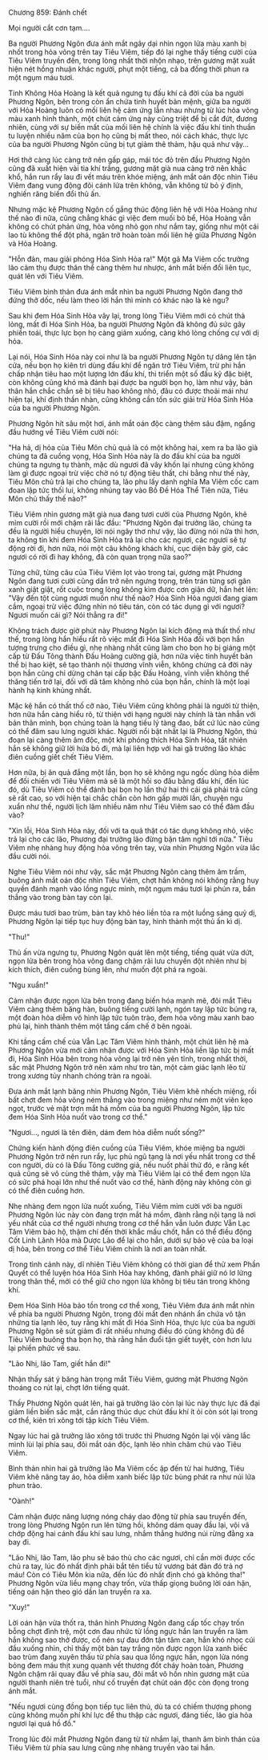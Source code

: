 




Chương 859: Đánh chết




Mọi người cắt cơn tạm....

Ba người Phương Ngôn đưa ánh mắt ngây dại nhìn ngọn lửa màu xanh bị nhốt trong hỏa võng trên tay Tiêu Viêm, tiếp đó lại nghe thấy tiếng cười của Tiêu Viêm truyền đến, trong lòng nhất thời nhộn nhạo, trên gương mặt xuất hiện nét hồng nhuận khác người, phụt một tiếng, cả ba đồng thời phun ra một ngụm máu tươi.

Tinh Không Hỏa Hoàng là kết quả ngưng tụ đấu khí cả đời của ba người Phương Ngôn, bên trong còn ẩn chứa tinh huyết bản mệnh, giữa ba người với Hỏa Hoàng luôn có mối liên hệ cảm ứng lẫn nhau nhưng từ lúc hỏa võng màu xanh hình thành, một chút cảm ứng này cũng triệt để bị cắt đứt, đương nhiên, cùng với sự biến mất của mối liên hệ chính là việc đấu khí tinh thuần tu luyện nhiều năm của bọn họ cũng bị mất theo, nói cách khác, thực lực của ba người Phương Ngôn cũng bị tụt giảm thê thảm, hậu quả như vậy…

Hơi thở càng lúc càng trở nên gấp gáp, mái tóc đỏ trên đầu Phương Ngôn cũng đã xuất hiện vài tia khí trắng, gương mặt già nua càng trở nên khắc khổ, hắn run rẩy lau đi vết máu trên khóe miệng, ánh mắt oán độc nhìn Tiêu Viêm đang vung động đôi cánh lửa trên không, vẫn không từ bỏ ý định, nghiến răng biến đổi thủ ấn.

Nhưng mặc kệ Phương Ngôn cố gắng thúc động liên hệ với Hỏa Hoàng như thế nào đi nữa, cũng chẳng khác gì việc đem muối bỏ bể, Hỏa Hoàng vẫn không có chút phản ứng, hỏa võng nhỏ gọn như nắm tay, giống như một cái lao tù không thể đột phá, ngăn trở hoàn toàn mối liên hệ giữa Phương Ngôn và Hỏa Hoàng.

"Hỗn đản, mau giải phóng Hóa Sinh Hỏa ra!" Một gã Ma Viêm cốc trưởng lão cảm thụ được thân thể càng thêm hư nhược, ánh mắt biến đổi liên tục, quát lên với Tiêu Viêm.

Tiêu Viêm bình thản đưa ánh mắt nhìn ba người Phương Ngôn đang thở đứng thở dốc, nếu làm theo lời hắn thì mình có khác nào là kẻ ngu?

Sau khi đem Hóa Sinh Hỏa vây lại, trong lòng Tiêu Viêm mới có chút thả lỏng, mất đi Hóa Sinh Hỏa, ba người Phương Ngôn đã không đủ sức gây phiền toái, thực lực bọn họ càng giảm xuống, càng khó lòng chống cự với dị hỏa.

Lại nói, Hóa Sinh Hỏa này coi như là ba người Phương Ngôn tự dâng lên tận cửa, nếu bọn họ kiên trì dùng đấu khí để ngăn trở Tiêu Viêm, trừ phi hắn chấp nhận tiêu hao một lượng lớn đấu khí, thi triển một số đấu kỹ đặc biệt, còn không cũng khó mà đánh bại được ba người bọn họ, làm như vậy, bản thân hắn chắc chắn sẽ bị tiêu hao không nhỏ, đâu có được thoải mái như hiện tại, khí định thần nhàn, cũng không cần tốn sức giải trừ Hóa Sinh Hỏa của ba người Phương Ngôn.

Phương Ngôn hít sâu một hơi, ánh mắt oán độc càng thêm sâu đậm, ngẩng đầu hướng về Tiêu Viêm cười nói:

"Ha hả, dị hỏa của Tiêu Môn chủ quả là có một không hai, xem ra ba lão già chúng ta đã cuồng vọng, Hóa Sinh Hỏa này là do đấu khí của ba người chúng ta ngưng tụ thành, mặc dù ngươi đã vây khốn lại nhưng cũng không làm gì được ngoại trừ việc chờ nó tự động tiêu thất, chi bằng như thế này, Tiêu Môn chủ trả lại cho chúng ta, lão phu lấy danh nghĩa Ma Viêm cốc cam đoan lập tức thối lui, không nhúng tay vào Bồ Đề Hóa Thể Tiên nữa, Tiêu Môn chủ thấy thế nào?"

Tiêu Viêm nhìn gương mặt già nua đang tươi cười của Phương Ngôn, khẽ mỉm cười rồi mới chậm rãi lắc đầu: "Phương Ngôn đại trưởng lão, chúng ta đều là người hiểu chuyện, lời nói ngây thơ như vậy, lão đừng nói nữa thì hơn, ta không tin khi đem Hóa Sinh Hỏa trả lại cho các ngươi, các ngươi sẽ tự động rời đi, hơn nữa, nói một câu không khách khí, cục diện bây giờ, các ngươi có rời đi hay không, đã còn quan trọng nữa sao?"

Từng chữ, từng câu của Tiêu Viêm lọt vào trong tai, gương mặt Phương Ngôn đang tươi cười cũng dần trở nên ngưng trọng, trên trán từng sợi gân xanh giật giật, rốt cuộc trong lòng không kìm được cơn giận dữ, hắn hét lên: "Vậy đến tột cùng ngươi muốn như thế nào? Hóa Sinh Hỏa ngươi đang giam cầm, ngoại trừ việc đứng nhìn nó tiêu tán, còn có tác dụng gì với ngươi? Ngươi muốn cái gì? Nói thẳng ra đi!"

Không trách được giờ phút này Phương Ngôn lại kích động mà thất thố như thế, trong lòng hắn hiểu rất rõ việc mất đi Hóa Sinh Hỏa đối với bọn hắn tượng trưng cho điều gì, nhẹ nhàng nhất cũng làm cho bọn họ bị giáng một cấp từ Đấu Tông thành Đấu Hoàng cường giả, hơn nữa việc tinh huyết bản thể bị hao kiệt, sẽ tạo thành nội thương vĩnh viễn, không chừng cả đời này bọn hắn cũng chỉ dừng chân tại cấp bậc Đấu Hoàng, vĩnh viễn không thể thăng tiến trở lại, đối với dã tâm không nhỏ của bọn hắn, chính là một loại hành hạ kinh khủng nhất.

Mặc kệ hắn có thất thố cỡ nào, Tiêu Viêm cũng không phải là người từ thiện, hơn nữa hắn càng hiểu rõ, từ thiện với hạng người này chính là tàn nhẫn với bản thân mình, bọn chúng toàn là hạng tiếu lý tàng đao, bất cứ lúc nào cũng có thể đâm sau lưng người khác. Người nổi bật nhất lại là Phương Ngôn, thủ đoạn lại càng thêm âm độc, một khi phóng thích Hóa Sinh Hỏa, tất nhiên hắn sẽ không giữ lời hứa bỏ đi, mà lại liên hợp với hai gã trưởng lão khác điên cuồng giết chết Tiêu Viêm.

Hơn nữa, bị ăn quả đắng một lần, bọn họ sẽ không ngu ngốc dùng hỏa diễm để đối chiến với Tiêu Viêm mà sẽ là một hồi so đấu bằng đấu khí, đến lúc đó, dù Tiêu Viêm có thể đánh bại bọn họ lần thứ hai thì cái giá phải trả cũng sẽ rất cao, so với hiện tại chắc chắn còn hơn gấp mười lần, chuyện ngu xuẩn như thế, người lịch lãm nhiều năm như Tiêu Viêm sao có thể đâm đầu vào?

"Xin lỗi, Hóa Sinh Hỏa này, đối với ta quả thật có tác dụng không nhỏ, việc trả lại cho các lão, Phương đại trưởng lão đừng bận tâm nghĩ tới nữa." Tiêu Viêm nhẹ nhàng huy động hỏa võng trên tay, vừa nhìn Phương Ngôn vừa lắc đầu cười nói.

Nghe Tiêu Viêm nói như vậy, sắc mặt Phương Ngôn càng thêm âm trầm, buông ánh mắt oán độc nhìn Tiêu Viêm, chợt hắn không nói không rằng huy quyền đánh mạnh vào lồng ngực mình, một ngụm máu tươi lại phún ra, bắn thẳng vào trong bàn tay còn lại.

Được máu tươi bao trùm, bàn tay khô héo liền tỏa ra một luồng sáng quỷ dị, Phương Ngôn lại tiếp tục huy động bàn tay, hình thành một thủ ấn kì dị.

"Thu!"

Thủ ấn vừa ngưng tụ, Phương Ngôn quát lên một tiếng, tiếng quát vừa dứt, ngọn lửa bên trong hỏa võng đang chậm rãi lưu chuyển đột nhiên như bị kích thích, điên cuồng bùng lên, như muốn đột phá ra ngoài.

"Ngu xuẩn!"

Cảm nhận được ngọn lửa bên trong đang biến hóa mạnh mẽ, đôi mắt Tiêu Viêm càng thêm băng hàn, buông tiếng cười lạnh, ngón tay lập tức búng ra, một đoàn hỏa diễm vô hình lập tức tuôn trào, đem hỏa võng màu xanh bao phủ lại, hình thành thêm một tầng cấm chế ở bên ngoài.

Khi tầng cấm chế của Vẫn Lạc Tâm Viêm hình thành, một chút liên hệ mà Phương Ngôn vừa mới cảm nhận được với Hóa Sinh Hỏa liền lập tức bị mất đi, Hóa Sinh Hỏa bên trong hỏa võng lại trở nên yên tĩnh, trong nhất thời, sắc mặt Phương Ngôn trở nên xám như tro tàn, một cảm giác lạnh lẽo từ trong xương tủy nhanh chóng tràn ra ngoài.

Đưa ánh mắt lạnh băng nhìn Phương Ngôn, Tiêu Viêm khẽ nhếch miệng, rồi bất chợt đem hỏa võng ném thẳng vào trong miệng như ném một viên kẹo ngọt, trước vẻ mặt trợn mắt há mồm của ba người Phương Ngôn, lập tức đem Hóa Sinh Hỏa nuốt vào trong cơ thể."

"Ngươi…, ngươi là tên điên, dám đem hỏa diễm nuốt sống?"

Chứng kiến hành động điên cuồng của Tiêu Viêm, khóe miệng ba người Phương Ngôn trở nên run rẩy, lục phủ ngũ tạng là nơi yếu nhất trong cơ thể con người, dù có là Đấu Tông cường giả, nếu nuốt phải thứ đó, e rằng kết quả cũng sẽ vô cùng thê thảm, vậy mà Tiêu Viêm lại có thể đem ngọn lửa có sức phá hoại lớn như thế nuốt vào cơ thể, hành động này không còn gì có thể điên cuồng hơn.

Nhẹ nhàng đem ngọn lửa nuốt xuống, Tiêu Viêm mỉm cười với ba người Phương Ngôn lúc này còn đang trợn mắt há mồm, đành rằng nội tạng là nơi yếu nhất của cơ thể người nhưng trong cơ thể hắn vẫn luôn được Vẫn Lạc Tâm Viêm bảo hộ, thậm chí đến thời khắc mấu chốt, hắn có thể điều động Cốt Linh Lãnh Hỏa mà Dược Lão để lại cho hắn, dưới sự bảo vệ của ba loại dị hỏa, bên trong cơ thể Tiêu Viêm chính là nơi an toàn nhất.

Trong tình cảnh này, dĩ nhiên Tiêu Viêm không có thời gian để thử xem Phần Quyết có thể luyện hóa Hóa Sinh Hỏa hay không, đành phải giữ nó lơ lửng trong thân thể, mới có thể giữ cho ngọn lửa không bị tiêu tán trong không khí.

Đem Hóa Sinh Hỏa bảo tồn trong cơ thể xong, Tiêu Viêm đưa ánh mắt nhìn về phía ba người Phương Ngôn, trong đôi mắt đen nhánh ẩn chứa vô tận những tia lạnh lẽo, tuy rằng khi mất đi Hóa Sinh Hỏa, thực lực của ba người Phương Ngôn sẽ sút giảm đi rất nhiều nhưng điều đó cũng không đủ để Tiêu Viêm buông tha bọn họ, thà rằng hắn đuổi tận giết tuyệt, còn hơn lưu lại phiền phức về sau.

"Lão Nhị, lão Tam, giết hắn đi!"

Nhận thấy sát ý băng hàn trong mắt Tiêu Viêm, gương mặt Phương Ngôn thoáng co rút lại, chợt lớn tiếng quát.

Thấy Phương Ngôn quát lên, hai gã trưởng lão còn lại lúc này thực lực đã đại giảm liền biến sắc mặt, cắn răng thúc dục chút đấu khí ít ỏi còn sót lại trong cơ thể, kiên trì xông tới tập kích Tiêu Viêm.

Ngay lúc hai gã trưởng lão xông tới trước thì Phương Ngôn lại vội vàng lắc mình lùi lại phía sau, đôi mắt oán độc, lạnh lẽo nhìn chăm chú vào Tiêu Viêm.

Bình thản nhìn hai gã trưởng lão Ma Viêm cốc ập đến từ hai hướng, Tiêu Viêm khẽ nâng tay áo, hỏa diễm xanh biếc lập tức bùng phát ra như núi lửa phun trào.

"Oành!"

Cảm nhận được năng lượng nóng cháy dao động từ phía sau truyền đến, trong lòng Phương Ngôn run lên từng hồi, không dám quay đầu lại, vội vã chớp động hai cánh đấu khí sau lưng, nhắm thẳng hướng núi rừng đằng xa bay đi.

"Lão Nhị, lão Tam, lão phu sẽ báo thù cho các ngươi, chỉ cần mời được cốc chủ ra tay, lúc đó nhất định phải bắt tên tiểu tử vương bát đản đó trả nợ máu! Còn có Tiêu Môn kia nữa, đến lúc đó nhất định chó gà không tha!" Phương Ngôn vừa liều mạng chạy trốn, vừa thấp giọng buông lời oán hận, tiếng oán hận theo gió dần lan truyền ra xa.

"Xuy!"

Lời oán hận vừa thốt ra, thân hình Phương Ngôn đang cấp tốc chạy trốn bỗng chợt đình trệ, một cơn đau nhức từ lồng ngực hắn lan truyền ra làm hắn không sao thở được, cố nén sự đau đớn tận tâm can, hắn khó nhọc cúi đầu xuống nhìn, chỉ thấy một bàn tay trắng nõn được ngọn lửa xanh biếc bao trùm đang xuyên thấu từ phía sau qua lồng ngực hắn, ngọn lửa nóng bỏng đem máu thịt xung quanh vết thương đốt cháy hoàn toàn, Phương Ngôn chậm rãi quay đầu về phía sau, đôi mắt vô hồn nhìn gương mặt của người thanh niên trẻ tuổi, như cố truyền đạt chút oán độc còn đọng trong ánh mắt.

"Nếu ngươi cùng đồng bọn tiếp tục liên thủ, dù ta có chiếm thượng phong cũng không muốn phí khí lực để thu thập các ngươi, đáng tiếc, lão gia hỏa ngươi lại quá hồ đồ."

Trong lúc đôi mắt Phương Ngôn đang từ từ nhắm lại, thanh âm bình thản của Tiêu Viêm từ phía sau lưng cũng nhẹ nhàng truyền vào tai hắn.





